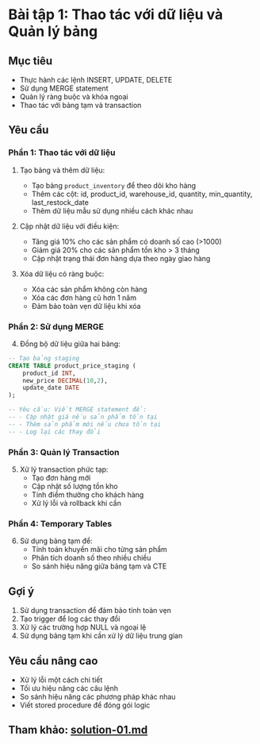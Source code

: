 # Bài tập 1: Thao tác với dữ liệu và Quản lý bảng

## Mục tiêu

- Thực hành các lệnh INSERT, UPDATE, DELETE
- Sử dụng MERGE statement
- Quản lý ràng buộc và khóa ngoại
- Thao tác với bảng tạm và transaction

## Yêu cầu

### Phần 1: Thao tác với dữ liệu

1. Tạo bảng và thêm dữ liệu:
   - Tạo bảng `product_inventory` để theo dõi kho hàng
   - Thêm các cột: id, product_id, warehouse_id, quantity, min_quantity, last_restock_date
   - Thêm dữ liệu mẫu sử dụng nhiều cách khác nhau

2. Cập nhật dữ liệu với điều kiện:
   - Tăng giá 10% cho các sản phẩm có doanh số cao (>1000)
   - Giảm giá 20% cho các sản phẩm tồn kho > 3 tháng
   - Cập nhật trạng thái đơn hàng dựa theo ngày giao hàng

3. Xóa dữ liệu có ràng buộc:
   - Xóa các sản phẩm không còn hàng
   - Xóa các đơn hàng cũ hơn 1 năm
   - Đảm bảo toàn vẹn dữ liệu khi xóa

### Phần 2: Sử dụng MERGE

4. Đồng bộ dữ liệu giữa hai bảng:

```sql
-- Tạo bảng staging
CREATE TABLE product_price_staging (
    product_id INT,
    new_price DECIMAL(10,2),
    update_date DATE
);

-- Yêu cầu: Viết MERGE statement để:
-- - Cập nhật giá nếu sản phẩm tồn tại
-- - Thêm sản phẩm mới nếu chưa tồn tại
-- - Log lại các thay đổi
```

### Phần 3: Quản lý Transaction

5. Xử lý transaction phức tạp:
   - Tạo đơn hàng mới
   - Cập nhật số lượng tồn kho
   - Tính điểm thưởng cho khách hàng
   - Xử lý lỗi và rollback khi cần

### Phần 4: Temporary Tables

6. Sử dụng bảng tạm để:
   - Tính toán khuyến mãi cho từng sản phẩm
   - Phân tích doanh số theo nhiều chiều
   - So sánh hiệu năng giữa bảng tạm và CTE

## Gợi ý

1. Sử dụng transaction để đảm bảo tính toàn vẹn
2. Tạo trigger để log các thay đổi
3. Xử lý các trường hợp NULL và ngoại lệ
4. Sử dụng bảng tạm khi cần xử lý dữ liệu trung gian

## Yêu cầu nâng cao

- Xử lý lỗi một cách chi tiết
- Tối ưu hiệu năng các câu lệnh
- So sánh hiệu năng các phương pháp khác nhau
- Viết stored procedure để đóng gói logic

## Tham khảo: [solution-01.md](solution-01.md)
